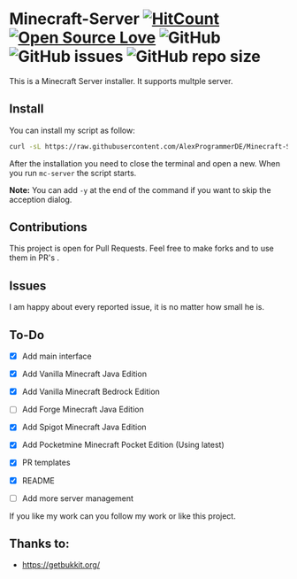 # Minecraft-Server [![HitCount](http://hits.dwyl.io/AlexProgrammerDE/Minecraft-Server.svg)](http://hits.dwyl.io/AlexProgrammerDE/Minecraft-Server) [![Open Source Love](https://badges.frapsoft.com/os/v3/open-source.svg?v=103)](https://github.com/ellerbrock/open-source-badge/) ![GitHub](https://img.shields.io/github/license/AlexProgrammerDE/Minecraft-Server) ![GitHub issues](https://img.shields.io/github/issues-raw/AlexProgrammerDE/Minecraft-Server) ![GitHub repo size](https://img.shields.io/github/repo-size/AlexProgrammerDE/Minecraft-Server) 

This is a Minecraft Server installer. It supports multple server.

## Install

You can install my script as follow:

```bash
curl -sL https://raw.githubusercontent.com/AlexProgrammerDE/Minecraft-Server/master/install.sh | bash -s -
```

After the installation you need to close the terminal and open a new.
When you run `mc-server` the script starts.

**Note:** You can add `-y` at the end of the command if you want to skip the acception dialog.

## Contributions

This project is open for Pull Requests.
Feel free to make forks and to use them in PR's .

## Issues

I am happy about every reported issue, it is no matter how small he is.

## To-Do

- [x] Add main interface

- [x] Add Vanilla Minecraft Java Edition

- [x] Add Vanilla Minecraft Bedrock Edition

- [ ] Add Forge Minecraft Java Edition

- [x] Add Spigot Minecraft Java Edition

- [x] Add Pocketmine Minecraft Pocket Edition (Using latest)

- [x] PR templates
- [x] README
- [ ] Add more server management

If you like my work can you follow my work or like this project.

## Thanks to:

- https://getbukkit.org/
